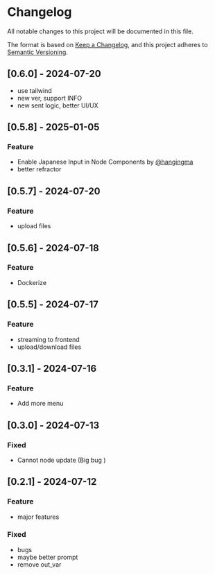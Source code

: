 # Changelog

All notable changes to this project will be documented in this file.

The format is based on [Keep a Changelog](https://keepachangelog.com/en/1.0.0/),
and this project adheres to [Semantic Versioning](https://semver.org/spec/v2.0.0.html).

## [0.6.0] - 2024-07-20

- use tailwind
- new ver, support INFO
- new sent logic, better UI/UX

## [0.5.8] - 2025-01-05

### Feature

- Enable Japanese Input in Node Components by [@hangingma](https://github.com/hangingman)
- better refractor

## [0.5.7] - 2024-07-20

### Feature

- upload files

## [0.5.6] - 2024-07-18

### Feature

- Dockerize

## [0.5.5] - 2024-07-17

### Feature

- streaming to frontend
- upload/download files

## [0.3.1] - 2024-07-16

### Feature

- Add more menu

## [0.3.0] - 2024-07-13

### Fixed

- Cannot node update (Big bug )

## [0.2.1] - 2024-07-12

### Feature

- major features

### Fixed

- bugs
- maybe better prompt
- remove out_var
